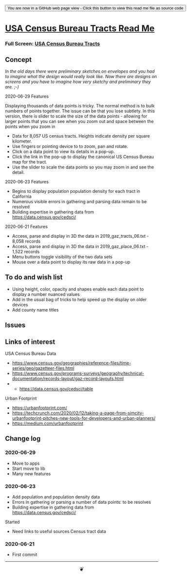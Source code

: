 <span style=display:none; >[You are now in a GitHub source code view - click this link to view Read Me file as a web page]( https://theo-armour.github.io/2020/apps/us-census-bureau-tracts-ca/readme.html "View file as a web page." ) </span>

<div><input type=button onclick=window.location.href="https://github.com/theo-armour/2020/tree/master/apps/us-census-bureau-tracts-ca";
value='You are now in a GitHub web page view - Click this button to view this read me file as source code' ></div>


# [USA Census Bureau Tracts Read Me]( https://theo-armour.github.io/2020/apps/us-census-bureau-tracts-ca/readme.html )

<!--@@@
<iframe src=https://theo-armour.github.io/2020/apps/us-census-bureau-tracts-ca/ height=500px width=100% ></iframe>
_USA Census Bureau Tracts_
@@@-->

### Full Screen: [USA Census Bureau Tracts]( https://theo-armour.github.io/2020/apps/us-census-bureau-tracts-ca/ )


## Concept

_In the old days there were preliminary sketches on envelopes and you had to imagine what the design would really look like. Now there are designs on screens and you have to imagine how very sketchy and preliminary they are. 
;-)_


2020-06-29 Features

Displaying thousands of data points is tricky. The normal method is to bulk numbers of points together. The issue can be that you lose subtlety. In this version, there is slider to scale the size of the data points - allowing for larger points that you can see when you zoom out and space between the points when you zoom in


* Data for 8,057 US census tracts. Heights indicate density per square kilometer.
* Use fingers or pointing device to to zoom, pan and rotate. 
* Click on a data point to view its details in a pop-up.
* Click the link in the pop-up to display the canonical US Census Bureau map for the tract.
* Use the slider to scale the data points so you may zoom in and see the detail.


2020-06-23 Features

* Begins to display population population density for each tract in California
* Numerous visible errors in gathering and parsing data remain to be resolved
* Building expertise in gathering data from https://data.census.gov/cedsci/

2020-06-21 Features

* Access, parse and display in 3D the data in 2019_gaz_tracts_06.txt - 8,058 records
* Access, parse and display in 3D the data in 2019_gaz_place_06.txt - 1,522 records
* Menu buttons toggle visibility of the two data sets
* Mouse over a data point to display its raw data in a pop-up


</details>

## To do and wish list

* Using height, color, opacity and shapes enable each data point to display a number nuanced values
* Add in the usual bag of tricks to help speed up the display on older devices 
* Add county name titles

## Issues




##  Links of interest

USA Census Bureau Data

* https://www.census.gov/geographies/reference-files/time-series/geo/gazetteer-files.html
* https://www.census.gov/programs-surveys/geography/technical-documentation/records-layout/gaz-record-layouts.html
* * https://data.census.gov/cedsci/table

Urban Footprint

* https://urbanfootprint.com/
* https://techcrunch.com/2020/02/12/taking-a-page-from-simcity-urbanfootprint-pitches-new-tools-for-developers-and-urban-planners/
* https://medium.com/urbanfootprint



## Change log

### 2020-06-29

* Move to apps
* Start move to lib
* Many new features


### 2020-06-23

* Add population and population density data
* Errors in gathering or parsing a number of data points: to be resolves  
* Building expertise in gathering data from https://data.census.gov/cedsci/

Started

* Need links to useful sources Census tract data



### 2020-06-21

* First commit

</details>

***

<center title="hello!" ><a href=javascript:window.scrollTo(0,0); style=font-size:2ch;text-decoration:none; > ❦ </a></center>
